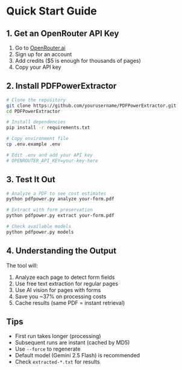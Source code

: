# Quick Start Guide

## 1. Get an OpenRouter API Key

1. Go to [OpenRouter.ai](https://openrouter.ai)
2. Sign up for an account
3. Add credits ($5 is enough for thousands of pages)
4. Copy your API key

## 2. Install PDFPowerExtractor

```bash
# Clone the repository
git clone https://github.com/yourusername/PDFPowerExtractor.git
cd PDFPowerExtractor

# Install dependencies
pip install -r requirements.txt

# Copy environment file
cp .env.example .env

# Edit .env and add your API key
# OPENROUTER_API_KEY=your-key-here
```

## 3. Test It Out

```bash
# Analyze a PDF to see cost estimates
python pdfpower.py analyze your-form.pdf

# Extract with form preservation
python pdfpower.py extract your-form.pdf

# Check available models
python pdfpower.py models
```

## 4. Understanding the Output

The tool will:
1. Analyze each page to detect form fields
2. Use free text extraction for regular pages
3. Use AI vision for pages with forms
4. Save you ~37% on processing costs
5. Cache results (same PDF = instant retrieval)

## Tips

- First run takes longer (processing)
- Subsequent runs are instant (cached by MD5)
- Use `--force` to regenerate
- Default model (Gemini 2.5 Flash) is recommended
- Check `extracted-*.txt` for results